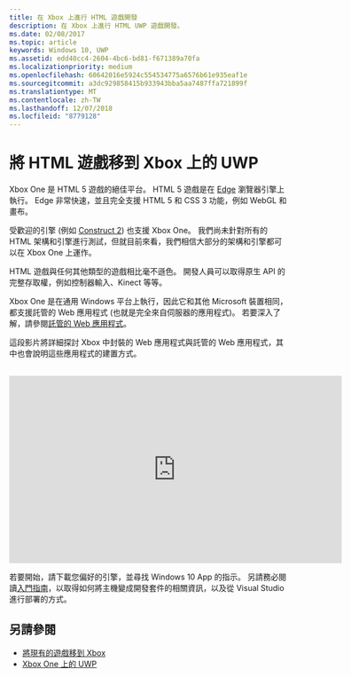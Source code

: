 ```yaml
---
title: 在 Xbox 上進行 HTML 遊戲開發
description: 在 Xbox 上進行 HTML UWP 遊戲開發。
ms.date: 02/08/2017
ms.topic: article
keywords: Windows 10, UWP
ms.assetid: edd40cc4-2604-4bc6-bd81-f671389a70fa
ms.localizationpriority: medium
ms.openlocfilehash: 60642016e5924c554534775a6576b61e935eaf1e
ms.sourcegitcommit: a3dc929858415b933943bba5aa7487ffa721899f
ms.translationtype: MT
ms.contentlocale: zh-TW
ms.lasthandoff: 12/07/2018
ms.locfileid: "8779128"
---
```

# <a name="bringing-html-games-to-uwp-on-xbox"></a>將 HTML 遊戲移到 Xbox 上的 UWP
Xbox One 是 HTML 5 遊戲的絕佳平台。 HTML 5 遊戲是在 [Edge](https://developer.microsoft.com/microsoft-edge/) 瀏覽器引擎上執行。 Edge 非常快速，並且完全支援 HTML 5 和 CSS 3 功能，例如 WebGL 和畫布。

受歡迎的引擎 (例如 [Construct 2](https://www.scirra.com/blog/176/announcing-xbox-one-export-beta)) 也支援 Xbox One。 我們尚未針對所有的 HTML 架構和引擎進行測試，但就目前來看，我們相信大部分的架構和引擎都可以在 Xbox One 上運作。

HTML 遊戲與任何其他類型的遊戲相比毫不遜色。 開發人員可以取得原生 API 的完整存取權，例如控制器輸入、Kinect 等等。

Xbox One 是在通用 Windows 平台上執行，因此它和其他 Microsoft 裝置相同，都支援託管的 Web 應用程式 (也就是完全來自伺服器的應用程式)。 若要深入了解，請參閱[託管的 Web 應用程式](http://microsoftedge.github.io/WebAppsDocs/en-US/win10/HWA.htm)。


這段影片將詳細探討 Xbox 中封裝的 Web 應用程式與託管的 Web 應用程式，其中也會說明這些應用程式的建置方式。
</br>
</br>
<iframe src="https://channel9.msdn.com/Events/Xbox/App-Dev-on-Xbox/Web-Apps-on-Xbox/player#time=04m21s:paused" width="600" height="338" height="658.1199951171875" allowFullScreen frameBorder="0"></iframe>


若要開始，請下載您偏好的引擎，並尋找 Windows 10 App 的指示。 另請務必閱讀[入門指南](getting-started.md)，以取得如何將主機變成開發套件的相關資訊，以及從 Visual Studio 進行部署的方式。

## <a name="see-also"></a>另請參閱
- [將現有的遊戲移到 Xbox](development-lanes-landing.md)
- [Xbox One 上的 UWP](index.md)
